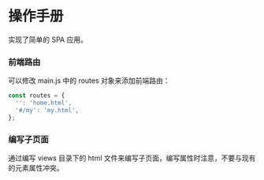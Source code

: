 # 操作手册
实现了简单的 SPA 应用。

### 前端路由
可以修改 main.js 中的 routes 对象来添加前端路由：

```javascript
const routes = {
  '': 'home.html',
  '#/my': 'my.html',
};
```

### 编写子页面

通过编写 views 目录下的 html 文件来编写子页面，编写属性时注意，不要与现有的元素属性冲突。